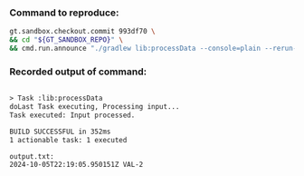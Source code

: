 ### Command to reproduce:
```bash
gt.sandbox.checkout.commit 993df70 \
&& cd "${GT_SANDBOX_REPO}" \
&& cmd.run.announce "./gradlew lib:processData --console=plain --rerun-tasks && echo && echo output.txt: && cat ${GLASSTHOUGHT_SANDBOX:?}/lib/build/output.txt"
```

### Recorded output of command:
```txt

> Task :lib:processData
doLast Task executing, Processing input...
Task executed: Input processed.

BUILD SUCCESSFUL in 352ms
1 actionable task: 1 executed

output.txt:
2024-10-05T22:19:05.950151Z VAL-2
```

